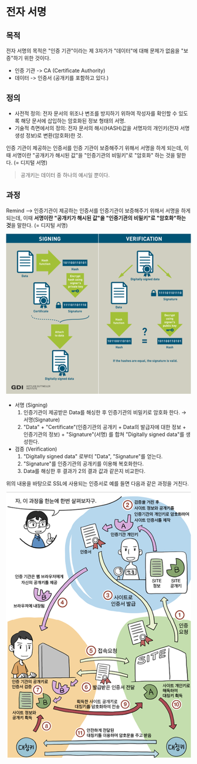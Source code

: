 # 전자 서명

## 목적
전자 서명의 목적은 "인증 기관"이라는 제 3자가가 "데이터"에 대해 문제가 없음을 "보증"하기 위한 것이다.
- 인증 기관 -> CA (Certificate Authority)
- 데이터 -> 인증서 (공개키를 포함하고 있다.)

## 정의
- 사전적 정의: 전자 문서의 위조나 변조를 방지하기 위하여 작성자를 확인할 수 있도록 해당 문서에 삽입하는 암호화된 정보 형태의 서명.
- 기술적 측면에서의 정의: 전자 문서의 해시(HASH)값을 서명자의 개인키(전자 서명 생성 정보)로 변환(암호화)한 것.

인증 기관이 제공하는 인증서를 인증 기관이 보증해주기 위해서 서명을 하게 되는데, 이때 서명이란 "공개키가 해시된 값"을 "인증기관의 비밀키"로 "암호화" 하는 것을 말한다. (= 디지털 서명)
> 공개키는 데이터 중 하나의 예시일 뿐이다.

## 과정
Remind --> 인증기관이 제공하는 인증서를 인증기관이 보증해주기 위해서 서명을 하게 되는데, 이때 **서명이란 "공개키가 해시된 값"을 "인증기관의 비밀키"로 "암호화"하는 것**을 말한다. (= 디지털 서명)

![digital-signature](/security/image/digital-signature/digital-signature.png)

- 서명 (Signing)
    1. 인증기관이 제공받은 Data를 해싱한 후 인증기관의 비밀키로 암호화 한다. → 서명(Signature)
    2. "Data" + "Certificate"(인증기관의 공개키 + Data의 발급자에 대한 정보 + 인증기관의 정보) + "Signature"(서명) 를 합쳐 "Digitally signed data"를 생성한다.
- 검증 (Verification)
    1. "Digitally signed data" 로부터 "Data", "Signature"를 얻는다.
    2. "Signature"를 인증기관의 공개키를 이용해 복호화한다.
    3. Data를 해싱한 후 결과가 2의 결과 값과 같은지 비교한다.

위의 내용을 바탕으로 SSL에 사용되는 인증서로 예를 들면 다음과 같은 과정을 거친다.

![ssl-flow](/security/image/digital-signature/ssl-flow.png)
